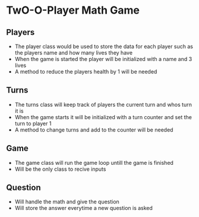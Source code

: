 # TwO-O-Player Math Game

## Players
  - The player class would be used to store the data for each player such as the players name and how many lives they have
  - When the game is started the player will be initialized with a name and 3 lives
  - A method to reduce the players health by 1 will be needed

## Turns
  - The turns class will keep track of players the current turn and whos turn it is
  - When the game starts it will be initialized with a turn counter and set the turn to player 1
  - A method to change turns and add to the counter will be needed

## Game
  - The game class will run the game loop untill the game is finished
  - Will be the only class to recive inputs

## Question
  - Will handle the math and give the question
  - Will store the answer everytime a new question is asked